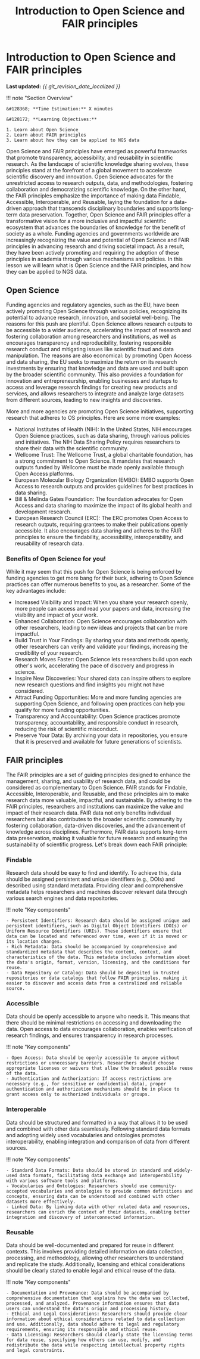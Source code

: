 ﻿---
title: Introduction to Open Science and FAIR principles
summary: In this lesson we provide a short intro to what is Open Science and FAIR principles
---

<!--
# Put above to hide navigation (left), toc (right) or footer (bottom)

hide:
  - navigation 
  - toc
  - footer 

# You should hide the navigation if there are no subsections
# You should hide the Table of Contents if there are no important titles
-->

# Introduction to Open Science and FAIR principles

**Last updated:** *{{ git_revision_date_localized }}*

!!! note "Section Overview"

    &#128368; **Time Estimation:** X minutes  

    &#128172; **Learning Objectives:** 

    1. Learn about Open Science
    2. Learn about FAIR principles
    3. Learn about how they can be applied to NGS data  
  
Open Science and FAIR principles have emerged as powerful frameworks that promote transparency, accessibility, and reusability in scientific research. As the landscape of scientific knowledge sharing evolves, these principles stand at the forefront of a global movement to accelerate scientific discovery and innovation. Open Science advocates for the unrestricted access to research outputs, data, and methodologies, fostering collaboration and democratizing scientific knowledge. On the other hand, the FAIR principles emphasize the importance of making data Findable, Accessible, Interoperable, and Reusable, laying the foundation for a data-driven approach that transcends disciplinary boundaries and supports long-term data preservation. Together, Open Science and FAIR principles offer a transformative vision for a more inclusive and impactful scientific ecosystem that advances the boundaries of knowledge for the benefit of society as a whole. Funding agencies and governments worldwide are increasingly recognizing the value and potential of Open Science and FAIR principles in advancing research and driving societal impact. As a result, they have been actively promoting and requiring the adoption of these principles in academia through various mechanisms and policies. In this lesson we will learn what is Open Science and the FAIR principles, and how they can be applied to NGS data.

## Open Science

Funding agencies and regulatory agencies, such as the EU, have been actively promoting Open Science through various policies, recognizing its potential to advance research, innovation, and societal well-being. The reasons for this push are plentiful. Open Science allows research outputs to be accessible to a wider audience, accelerating the impact of research and fostering collaboration among researchers and institutions, as well as encourages transparency and reproducibility, fostering responsible research conduct and mitigating issues like scientific fraud and data manipulation. The reasons are also economical: by promoting Open Access and data sharing, the EU seeks to maximize the return on its research investments by ensuring that knowledge and data are used and built upon by the broader scientific community. This also provides a foundation for innovation and entrepreneurship, enabling businesses and startups to access and leverage research findings for creating new products and services, and allows researchers to integrate and analyze large datasets from different sources, leading to new insights and discoveries.

More and more agencies are promoting Open Science initiatives, supporting research that adheres to OS principles. Here are some more examples:

- National Institutes of Health (NIH): In the United States, NIH encourages Open Science practices, such as data sharing, through various policies and initiatives. The NIH Data Sharing Policy requires researchers to share their data with the scientific community.
- Wellcome Trust: The Wellcome Trust, a global charitable foundation, has a strong commitment to Open Science. It mandates that research outputs funded by Wellcome must be made openly available through Open Access platforms.
- European Molecular Biology Organization (EMBO): EMBO supports Open Access to research outputs and provides guidelines for best practices in data sharing.
- Bill & Melinda Gates Foundation: The foundation advocates for Open Access and data sharing to maximize the impact of its global health and development research.
- European Research Council (ERC): The ERC promotes Open Access to research outputs, requiring grantees to make their publications openly accessible. It also encourages data sharing and adheres to the FAIR principles to ensure the findability, accessibility, interoperability, and reusability of research data.

### Benefits of Open Science for you!

While it may seem that this push for Open Science is being enforced by funding agencies to get more bang for their buck, adhering to Open Science practices can offer numerous benefits to you, as a researcher. Some of the key advantages include:

- Increased Visibility and Impact: When you share your research openly, more people can access and read your papers and data, increasing the visibility and impact of your work.
- Enhanced Collaboration: Open Science encourages collaboration with other researchers, leading to new ideas and projects that can be more impactful.
- Build Trust in Your Findings: By sharing your data and methods openly, other researchers can verify and validate your findings, increasing the credibility of your research.
- Research Moves Faster: Open Science lets researchers build upon each other's work, accelerating the pace of discovery and progress in science.
- Inspire New Discoveries: Your shared data can inspire others to explore new research questions and find insights you might not have considered.
- Attract Funding Opportunities: More and more funding agencies are supporting Open Science, and following open practices can help you qualify for more funding opportunities.
- Transparency and Accountability: Open Science practices promote transparency, accountability, and responsible conduct in research, reducing the risk of scientific misconduct.
- Preserve Your Data: By archiving your data in repositories, you ensure that it is preserved and available for future generations of scientists.

## FAIR principles

The FAIR principles are a set of guiding principles designed to enhance the management, sharing, and usability of research data, and could be considered as complementary to Open Science. FAIR stands for Findable, Accessible, Interoperable, and Reusable, and these principles aim to make research data more valuable, impactful, and sustainable. By adhering to the FAIR principles, researchers and institutions can maximize the value and impact of their research data. FAIR data not only benefits individual researchers but also contributes to the broader scientific community by fostering collaboration, data-driven discoveries, and the advancement of knowledge across disciplines. Furthermore, FAIR data supports long-term data preservation, making it valuable for future research and ensuring the sustainability of scientific progress.
Let's break down each FAIR principle:

### Findable

Research data should be easy to find and identify. To achieve this, data should be assigned persistent and unique identifiers (e.g., DOIs) and described using standard metadata. Providing clear and comprehensive metadata helps researchers and machines discover relevant data through various search engines and data repositories.

!!! note "Key components"

    - Persistent Identifiers: Research data should be assigned unique and persistent identifiers, such as Digital Object Identifiers (DOIs) or Uniform Resource Identifiers (URIs). These identifiers ensure that data can be located and referenced over time, even if it is moved or its location changes.
    - Rich Metadata: Data should be accompanied by comprehensive and standardized metadata that describes the content, context, and characteristics of the data. This metadata includes information about the data's origin, format, version, licensing, and the conditions for reuse.
    - Data Repository or Catalog: Data should be deposited in trusted repositories or data catalogs that follow FAIR principles, making it easier to discover and access data from a centralized and reliable source.

### Accessible

Data should be openly accessible to anyone who needs it. This means that there should be minimal restrictions on accessing and downloading the data. Open access to data encourages collaboration, enables verification of research findings, and ensures transparency in research processes.

!!! note "Key components"

    - Open Access: Data should be openly accessible to anyone without restrictions or unnecessary barriers. Researchers should choose appropriate licenses or waivers that allow the broadest possible reuse of the data.
    - Authentication and Authorization: If access restrictions are necessary (e.g., for sensitive or confidential data), proper authentication and authorization mechanisms should be in place to grant access only to authorized individuals or groups.

### Interoperable

Data should be structured and formatted in a way that allows it to be used and combined with other data seamlessly. Following standard data formats and adopting widely used vocabularies and ontologies promotes interoperability, enabling integration and comparison of data from different sources.

!!! note "Key components"

    - Standard Data Formats: Data should be stored in standard and widely-used data formats, facilitating data exchange and interoperability with various software tools and platforms.
    - Vocabularies and Ontologies: Researchers should use community-accepted vocabularies and ontologies to provide common definitions and concepts, ensuring data can be understood and combined with other datasets more effectively.
    - Linked Data: By linking data with other related data and resources, researchers can enrich the context of their datasets, enabling better integration and discovery of interconnected information.

### Reusable

Data should be well-documented and prepared for reuse in different contexts. This involves providing detailed information on data collection, processing, and methodology, allowing other researchers to understand and replicate the study. Additionally, licensing and ethical considerations should be clearly stated to enable legal and ethical reuse of the data.

!!! note "Key components"

    - Documentation and Provenance: Data should be accompanied by comprehensive documentation that explains how the data was collected, processed, and analyzed. Provenance information ensures that data users can understand the data's origin and processing history.
    - Ethical and Legal Considerations: Researchers should provide clear information about ethical considerations related to data collection and use. Additionally, data should adhere to legal and regulatory requirements, ensuring its responsible and ethical reuse.
    - Data Licensing: Researchers should clearly state the licensing terms for data reuse, specifying how others can use, modify, and redistribute the data while respecting intellectual property rights and legal constraints.
